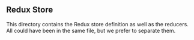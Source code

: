 ## Redux Store

This directory contains the Redux store definition as well as the reducers.<br>
All could have been in the same file, but we prefer to separate them.